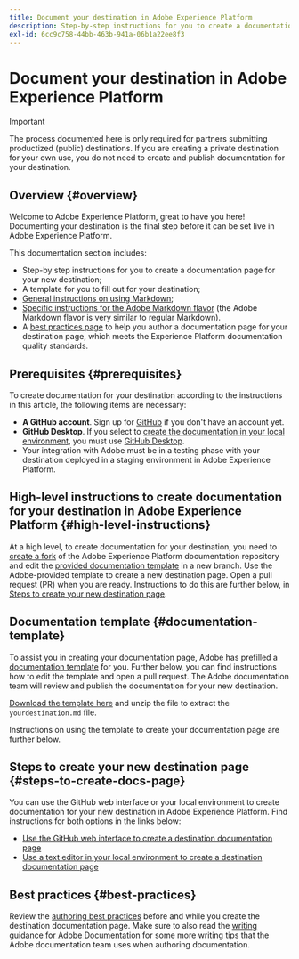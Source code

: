 ```yaml
---
title: Document your destination in Adobe Experience Platform
description: Step-by-step instructions for you to create a documentation page for your destination in Adobe Experience Platform
exl-id: 6cc9c758-44bb-463b-941a-06b1a22ee8f3
---
```

# Document your destination in Adobe Experience Platform

>[!IMPORTANT]
>
>The process documented here is only required for partners submitting productized (public) destinations. If you are creating a private destination for your own use, you do not need to create and publish documentation for your destination.

## Overview {#overview}

Welcome to Adobe Experience Platform, great to have you here!
Documenting your destination is the final step before it can be set live in Adobe Experience Platform.

This documentation section includes:

* Step-by step instructions for you to create a documentation page for your new destination;
* A template for you to fill out for your destination;
* [General instructions on using Markdown](https://experienceleague.adobe.com/docs/contributor/contributor-guide/writing-essentials/markdown.html?lang=en);
* [Specific instructions for the Adobe Markdown flavor](https://experienceleague.adobe.com/docs/contributor/contributor-guide/writing-essentials/markdown.html?lang=en#custom-markdown-extensions) (the Adobe Markdown flavor is very similar to regular Markdown).
* A [best practices page](./authoring-best-practices.md) to help you author a documentation page for your destination page, which meets the Experience Platform documentation quality standards.

## Prerequisites {#prerequisites}

To create documentation for your destination according to the instructions in this article, the following items are necessary:

* **A GitHub account**. Sign up for [GitHub](https://github.com/) if you don't have an account yet.
* **GitHub Desktop**. If you select to [create the documentation in your local environment](./work-in-local-environment.md), you must use [GitHub Desktop](https://desktop.github.com/).
* Your integration with Adobe must be in a testing phase with your destination deployed in a staging environment in Adobe Experience Platform.

## High-level instructions to create documentation for your destination in Adobe Experience Platform {#high-level-instructions}

At a high level, to create documentation for your destination, you need to [create a fork](https://experienceleague.adobe.com/docs/contributor/contributor-guide/setup/local-repo.html?lang=en#fork-the-repository) of the Adobe Experience Platform documentation repository and edit the [provided documentation template](./self-service-template.md) in a new branch. Use the Adobe-provided template to create a new destination page. Open a pull request (PR) when you are ready. Instructions to do this are further below, in [Steps to create your new destination page](./documentation-instructions.md#steps-to-create-docs-page).

<!--

* In the table of contents (TOC.md) `/help/rtcdp/TOC.md`, add a link to your new destination page. Place it within the category where your destination resides in the Adobe Experience Platform user interface (for example: mobile, social, advertising). 
* In the overview page for the respective category, add a link to your new destination page. For example, for cloud storage destinations, you would add a link to [this page](https://docs.adobe.com/content/help/en/experience-platform/rtcdp/destinations/destinations-cat/cloud-storage/cloud-storage-destinations.html). 

-->

## Documentation template {#documentation-template}

To assist you in creating your documentation page, Adobe has prefilled a [documentation template](./self-service-template.md) for you. Further below, you can find instructions how to edit the template and open a pull request. The Adobe documentation team will review and publish the documentation for your new destination.

[Download the template here](assets/yourdestination-template.zip) and unzip the file to extract the `yourdestination.md` file.

Instructions on using the template to create your documentation page are further below.

## Steps to create your new destination page {#steps-to-create-docs-page}

You can use the GitHub web interface or your local environment to create documentation for your new destination in Adobe Experience Platform. Find instructions for both options in the links below:

* [Use the GitHub web interface to create a destination documentation page](./use-github-interface-to-create-documentation.md)
* [Use a text editor in your local environment to create a destination documentation page](./work-in-local-environment.md)

## Best practices {#best-practices}

Review the [authoring best practices](/help/destinations/destination-sdk/docs-framework/authoring-best-practices.md) before and while you create the destination documentation page. Make sure to also read the [writing guidance for Adobe Documentation](https://experienceleague.adobe.com/docs/contributor/contributor-guide/writing-essentials/general-writing-guidance.html?lang=en) for some more writing tips that the Adobe documentation team uses when authoring documentation.